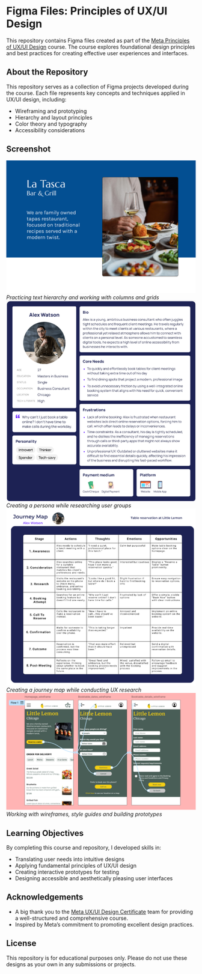 # **Figma Files: Principles of UX/UI Design**

This repository contains Figma files created as part of the [Meta Principles of UX/UI Design](https://www.coursera.org/learn/meta-ux-ui-design) course. The course explores foundational design principles and best practices for creating effective user experiences and interfaces.

## **About the Repository**

This repository serves as a collection of Figma projects developed during the course. Each file represents key concepts and techniques applied in UX/UI design, including:

- Wireframing and prototyping
- Hierarchy and layout principles
- Color theory and typography
- Accessibility considerations

## **Screenshot**

![Text Layout Screenshot](Assets/screenshot.png)  
*Practicing text hierarchy and working with columns and grids*
![Persona Screenshot](assets/persona-screenshot.png)
*Creating a persona while researching user groups*
![Persona Screenshot](assets/journey-map-screenshot.png)
*Creating a journey map while conducting UX research*
![Prototype Screenshot](assets/prototype-screenshot.png)
*Working with wireframes, style guides and building prototypes*

## **Learning Objectives**

By completing this course and repository, I developed skills in:

- Translating user needs into intuitive designs
- Applying fundamental principles of UX/UI design
- Creating interactive prototypes for testing
- Designing accessible and aesthetically pleasing user interfaces

## **Acknowledgements**

- A big thank you to the [Meta UX/UI Design Certificate](https://www.coursera.org/learn/meta-ux-ui-design) team for providing a well-structured and comprehensive course.
- Inspired by Meta’s commitment to promoting excellent design practices.

## **License**

This repository is for educational purposes only. Please do not use these designs as your own in any submissions or projects.
